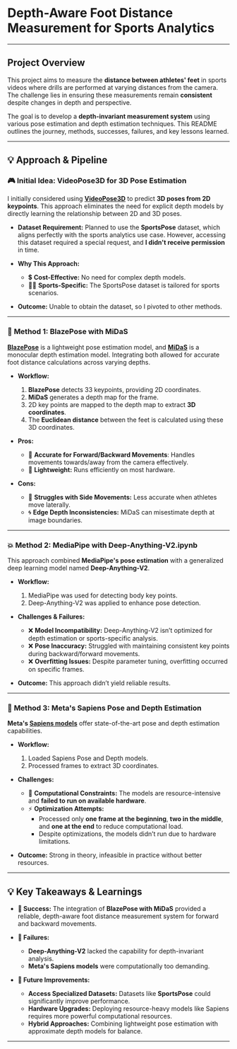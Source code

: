 # **Depth-Aware Foot Distance Measurement for Sports Analytics**

---

## **Project Overview**

This project aims to measure the **distance between athletes' feet** in sports videos where drills are performed at varying distances from the camera. The challenge lies in ensuring these measurements remain **consistent** despite changes in depth and perspective.

The goal is to develop a **depth-invariant measurement system** using various pose estimation and depth estimation techniques. This README outlines the journey, methods, successes, failures, and key lessons learned.

---

## 💡 **Approach & Pipeline**

### 🎮 **Initial Idea: VideoPose3D for 3D Pose Estimation**

I initially considered using **[VideoPose3D](https://github.com/facebookresearch/VideoPose3D)** to predict **3D poses from 2D keypoints**. This approach eliminates the need for explicit depth models by directly learning the relationship between 2D and 3D poses.

- **Dataset Requirement:** Planned to use the **SportsPose** dataset, which aligns perfectly with the sports analytics use case. However, accessing this dataset required a special request, and **I didn't receive permission** in time.

- **Why This Approach:**
  - 💲 **Cost-Effective:** No need for complex depth models.
  - 🏋️‍♂️ **Sports-Specific:** The SportsPose dataset is tailored for sports scenarios.

- **Outcome:** Unable to obtain the dataset, so I pivoted to other methods.

---

### 🔢 **Method 1: BlazePose with MiDaS**

**[BlazePose](https://github.com/geaxgx/depthai_blazepose)** is a lightweight pose estimation model, and **[MiDaS](https://github.com/isl-org/MiDaS)** is a monocular depth estimation model. Integrating both allowed for accurate foot distance calculations across varying depths.

- **Workflow:**
  1. **BlazePose** detects 33 keypoints, providing 2D coordinates.
  2. **MiDaS** generates a depth map for the frame.
  3. 2D key points are mapped to the depth map to extract **3D coordinates**.
  4. The **Euclidean distance** between the feet is calculated using these 3D coordinates.

- **Pros:**
  - 🔄 **Accurate for Forward/Backward Movements**: Handles movements towards/away from the camera effectively.
  - 🚀 **Lightweight:** Runs efficiently on most hardware.

- **Cons:**
  - 🚨 **Struggles with Side Movements:** Less accurate when athletes move laterally.
  - 🌀 **Edge Depth Inconsistencies:** MiDaS can misestimate depth at image boundaries.

---

### 💥 **Method 2: MediaPipe with Deep-Anything-V2.ipynb**

This approach combined **MediaPipe's pose estimation** with a generalized deep learning model named **Deep-Anything-V2**.

- **Workflow:**
  1. MediaPipe was used for detecting body key points.
  2. Deep-Anything-V2 was applied to enhance pose detection.

- **Challenges & Failures:**
  - ❌ **Model Incompatibility:** Deep-Anything-V2 isn’t optimized for depth estimation or sports-specific analysis.
  - ❌ **Pose Inaccuracy:** Struggled with maintaining consistent key points during backward/forward movements.
  - ❌ **Overfitting Issues:** Despite parameter tuning, overfitting occurred on specific frames.

- **Outcome:** This approach didn’t yield reliable results.

---

### 🤖 **Method 3: Meta's Sapiens Pose and Depth Estimation**

**Meta's [Sapiens models](https://huggingface.co/facebook/sapiens-depth-1b-torchscript)** offer state-of-the-art pose and depth estimation capabilities.

- **Workflow:**
  1. Loaded Sapiens Pose and Depth models.
  2. Processed frames to extract 3D coordinates.

- **Challenges:**
  - 🚧 **Computational Constraints:** The models are resource-intensive and **failed to run on available hardware**.
  - ⚡ **Optimization Attempts:**
    - Processed only **one frame at the beginning**, **two in the middle**, and **one at the end** to reduce computational load.
    - Despite optimizations, the models didn’t run due to hardware limitations.

- **Outcome:** Strong in theory, infeasible in practice without better resources.

---

## 💡 **Key Takeaways & Learnings**

- **🌟 Success:** The integration of **BlazePose with MiDaS** provided a reliable, depth-aware foot distance measurement system for forward and backward movements.

- **🚫 Failures:**
  - **Deep-Anything-V2** lacked the capability for depth-invariant analysis.
  - **Meta's Sapiens models** were computationally too demanding.

- **📆 Future Improvements:**
  - **Access Specialized Datasets:** Datasets like **SportsPose** could significantly improve performance.
  - **Hardware Upgrades:** Deploying resource-heavy models like Sapiens requires more powerful computational resources.
  - **Hybrid Approaches:** Combining lightweight pose estimation with approximate depth models for balance.

---
